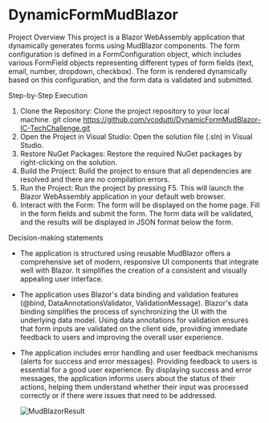 # DynamicFormMudBlazor

Project Overview
This project is a Blazor WebAssembly application that dynamically generates forms using MudBlazor components. 
The form configuration is defined in a FormConfiguration object, which includes various FormField objects 
representing different types of form fields (text, email, number, dropdown, checkbox). The form is rendered 
dynamically based on this configuration, and the form data is validated and submitted.

Step-by-Step Execution
1.	Clone the Repository: Clone the project repository to your local machine.
    git clone https://github.com/vcodutti/DynamicFormMudBlazor-IC-TechChallenge.git
2.	Open the Project in Visual Studio: Open the solution file (.sln) in Visual Studio.
3.	Restore NuGet Packages: Restore the required NuGet packages by right-clicking on the solution.
4.	Build the Project: Build the project to ensure that all dependencies are resolved and there are no 
	compilation errors. 
5.	Run the Project: Run the project by pressing F5. This will launch the Blazor WebAssembly application in 
	your default web browser.
6.	Interact with the Form: The form will be displayed on the home page. Fill in the form fields and submit 
	the form. The form data will be validated, and the results will be displayed in JSON format below the form.
	
Decision-making statements
- The application is structured using reusable MudBlazor offers a comprehensive set of modern, responsive UI 
  components that integrate well with Blazor. It simplifies the creation of a consistent and visually appealing 
  user interface.
- The application uses Blazor's data binding and validation features (@bind, DataAnnotationsValidator, ValidationMessage).
  Blazor's data binding simplifies the process of synchronizing the UI with the underlying data model. Using data
  annotations for validation ensures that form inputs are validated on the client side, providing immediate feedback to
  users and improving the overall user experience.
- The application includes error handling and user feedback mechanisms (alerts for success and error messages). Providing
  feedback to users is essential for a good user experience. By displaying success and error messages, the application
  informs users about the status of their actions, helping them understand whether their input was processed correctly or
  if there were issues that need to be addressed.

  ![MudBlazorResult](https://github.com/user-attachments/assets/f73704ab-df55-48ce-b145-b6592c2184b6)
